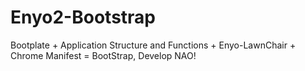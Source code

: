 Enyo2-Bootstrap
===============

Bootplate + Application Structure and Functions + Enyo-LawnChair + Chrome Manifest = BootStrap, Develop NAO!